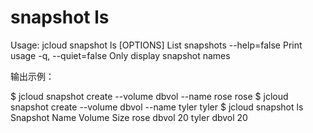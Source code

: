 # **snapshot ls**

Usage: jcloud snapshot ls [OPTIONS]
List snapshots
--help=false Print usage
-q, --quiet=false Only display snapshot names

输出示例：

$ jcloud snapshot create --volume dbvol --name rose
rose
$ jcloud snapshot create --volume dbvol --name tyler
tyler
$ jcloud snapshot ls
Snapshot Name Volume Size
rose dbvol 20
tyler dbvol 20